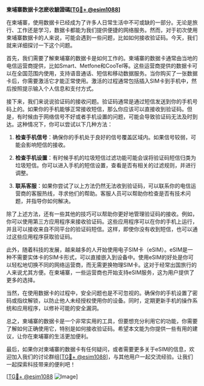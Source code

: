 **柬埔寨数据卡怎麽收驗證碼[[TG💪+ @esim1088](https://t.me/s/esim1088)]**

在柬埔寨，使用数据卡已经成为了许多人日常生活中不可或缺的一部分。无论是旅行、工作还是学习，数据卡都能为我们提供便捷的网络服务。然而，对于初次使用柬埔寨数据卡的人来说，可能会遇到一些问题，比如如何接收验证码。今天，我们就来详细探讨一下这个问题。

首先，我们需要了解柬埔寨的数据卡是如何工作的。柬埔寨的数据卡通常由当地的电信运营商提供，比如Smart、Metfone和CooTel等。这些运营商提供的数据卡可以在全国范围内使用，支持语音通话、短信和移动数据服务。当你购买了一张数据卡后，你需要激活它才能正常使用。激活的过程通常包括插入SIM卡到手机中，然后按照提示输入个人信息和支付方式。

接下来，我们来说说验证码的接收问题。验证码通常是通过短信发送到你的手机号码上的。如果你的手机能够正常接收短信，那么你应该可以直接收到验证码。但是，有时候由于网络信号不好或者手机设置的问题，可能会导致验证码无法及时到达。这种情况下，你可以尝试以下几种方法：

1. **检查手机信号**：确保你的手机处于良好的信号覆盖区域内。如果信号较弱，可能会影响短信的接收。

2. **检查手机设置**：有时候手机的垃圾短信过滤功能可能会误将验证码短信归类为垃圾短信。你可以进入手机的短信设置，查看是否有相关的过滤规则，并进行调整。

3. **联系客服**：如果你尝试了以上方法仍然无法收到验证码，可以联系你的电信运营商的客服热线，寻求他们的帮助。客服人员可以帮助你检查是否有技术问题，并指导你如何解决。

除了上述方法，还有一些其他的技巧可以帮助你更好地管理验证码的接收。例如，你可以使用第三方应用程序来接收验证码。这些应用程序可以在你的手机上运行，并且可以接收来自不同平台的验证码短信。这样，即使你没有收到短信，也可以通过这些应用程序获取验证码。

此外，随着科技的发展，越来越多的人开始使用电子SIM卡（eSIM）。eSIM是一种不需要实体卡的SIM卡形式，可以直接嵌入到设备中。使用eSIM的好处是你可以轻松地切换不同的网络运营商，而无需更换物理SIM卡。这对于经常出国旅行的人来说尤其方便。在柬埔寨，一些运营商也开始支持eSIM服务，这为用户提供了更多的选择。

当然，在使用数据卡的过程中，安全问题也是不可忽视的。确保你的手机设置了密码或指纹解锁，以防止他人未经授权使用你的设备。同时，定期更新手机的操作系统和应用程序，以修补可能的安全漏洞。

总之，柬埔寨的数据卡是一个非常实用的工具，但要想充分利用它的功能，你需要了解如何正确使用它，特别是如何接收验证码。希望本文能为你提供一些有用的建议，让你在柬埔寨的生活更加便利。

最后，如果你对柬埔寨的数据卡有任何疑问，或者需要更多关于eSIM的信息，欢迎加入我们的讨论群组[[TG💪+ @esim1088](https://t.me/s/esim1088)]，与其他用户一起交流经验。让我们一起探索科技带来的便利吧！

[[TG💪+ @esim1088](https://t.me/s/esim1088) ![Image](https://i.postimg.cc/4NQfJmqS/Snipaste-2025-05-13-00-14-12.png)]